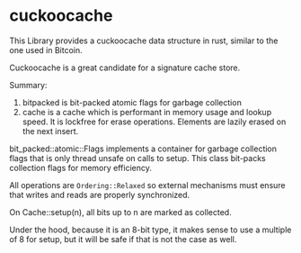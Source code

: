 # cuckoocache
This Library provides a cuckoocache data structure in rust, similar to the one used in Bitcoin.

Cuckoocache is a great candidate for a signature cache store.

 Summary:

 1) bitpacked is bit-packed atomic flags for garbage collection
 2) cache is a cache which is performant in memory usage and lookup speed. It
 is lockfree for erase operations. Elements are lazily erased on the next
 insert.

 bit_packed::atomic::Flags implements a container for garbage collection flags
 that is only thread unsafe on calls to setup. This class bit-packs collection
 flags for memory efficiency.

 All operations are `Ordering::Relaxed` so external mechanisms must
 ensure that writes and reads are properly synchronized.

 On Cache::setup(n), all bits up to n are marked as collected.

 Under the hood, because it is an 8-bit type, it makes sense to use a multiple
 of 8 for setup, but it will be safe if that is not the case as well.
